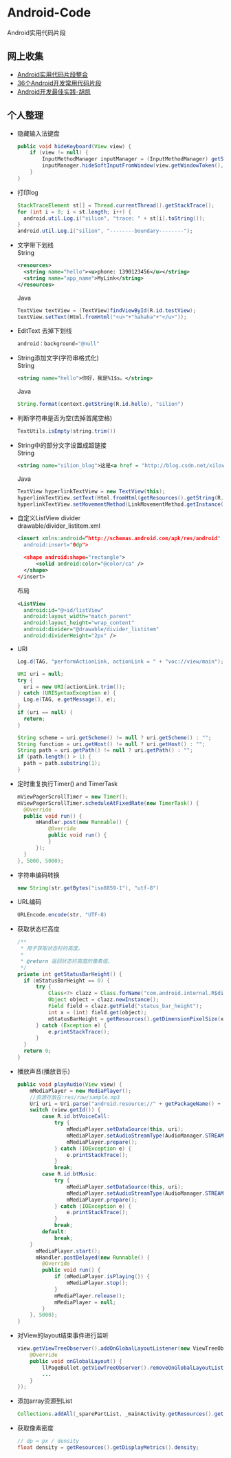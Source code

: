 # Android-Code
Android实用代码片段

## 网上收集
+ [Android实用代码片段整合](http://www.eoeandroid.com/thread-570919-1-1.html?_dsign=907052b3)
+ [36个Android开发常用代码片段](http://www.phpxs.com/code/1001775/)
+ [Android开发最佳实践-胡凯](http://hukai.me/android-dev-patterns/)

## 个人整理
+ 隐藏输入法键盘

  ```java
  public void hideKeyboard(View view) {
      if (view != null) {
          InputMethodManager inputManager = (InputMethodManager) getSystemService(Context.INPUT_METHOD_SERVICE);
          inputManager.hideSoftInputFromWindow(view.getWindowToken(), InputMethodManager.HIDE_NOT_ALWAYS);
      }
  }
  ```

+ 打印log
  ```java
  StackTraceElement st[] = Thread.currentThread().getStackTrace();
  for (int i = 0; i < st.length; i++) {
    android.util.Log.i("silion", "trace: " + st[i].toString());
  }
  android.util.Log.i("silion", "--------boundary--------");
  ```

+ 文字带下划线  
  String
  ```xml
  <resources>  
    <string name="hello"><u>phone: 1390123456</u></string>  
    <string name="app_name">MyLink</string>  
  </resources>
  ```
  
  Java
  ```java
  TextView textView = (TextView)findViewById(R.id.testView);
  textView.setText(Html.fromHtml("<u>"+"hahaha"+"</u>"));
  ```
  
+ EditText 去掉下划线
  ```java
  android：background="@null"
  ```
  
+ String添加文字(字符串格式化)  
  String
  ```xml
  <string name="hello">你好，我是%1$s。</string>
  ```
  Java
  ```java
  String.format(context.getString(R.id.hello), "silion")
  ```

+ 判断字符串是否为空(去掉首尾空格)
  ```java
  TextUtils.isEmpty(string.trim())
  ```
  
+ String中的部分文字设置成超链接  
  String
  ```xml
  <string name="silion_blog">这是<a href = "http://blog.csdn.net/xilove102">silion</a>的博客</string>  
  ```
  
  Java
  ```java
  TextView hyperlinkTextView = new TextView(this);  
  hyperlinkTextView.setText(Html.fromHtml(getResources().getString(R.string.silion_blog)));  
  hyperlinkTextView.setMovementMethod(LinkMovementMethod.getInstance()); 
  ```

+ 自定义ListView divider  
  drawable/divider_listitem.xml
  ```xml
  <insert xmlns:android=“http://schemas.android.com/apk/res/android"  
    android:insert="0dp">  
  
    <shape android:shape="rectangle">  
        <solid android:color="@color/ca" />  
    </shape>  
  </insert>  
  ```
  
  布局
  ```xml
  <ListView  
    android:id="@+id/listView"  
    android:layout_width="match_parent"  
    android:layout_height="wrap_content"  
    android:divider="@drawable/divider_listitem"  
    android:dividerHeight="2px" />  
  ```
  
+ URI
  ```java
  Log.d(TAG, "performActionLink, actionLink = " + "voc://view/main");  
  
  URI uri = null;  
  try {  
    uri = new URI(actionLink.trim());  
  } catch (URISyntaxException e) {  
    Log.e(TAG, e.getMessage(), e);  
  }  
  if (uri == null) {  
    return;  
  }  
  
  String scheme = uri.getScheme() != null ? uri.getScheme() : "";  
  String function = uri.getHost() != null ? uri.getHost() : "";  
  String path = uri.getPath() != null ? uri.getPath() : "";  
  if (path.length() > 1) {  
    path = path.substring(1);  
  }  
  ```
  
+ 定时重复执行Timer() and TimerTask
  ```java
  mViewPagerScrollTimer = new Timer();  
  mViewPagerScrollTimer.scheduleAtFixedRate(new TimerTask() {  
    @Override  
    public void run() {  
        mHandler.post(new Runnable() {  
            @Override  
            public void run() {  
            }  
        });  
    }  
  }, 5000, 5000);  
  ```
  
+ 字符串编码转换
  ```java
  new String(str.getBytes("iso8859-1"), "utf-8")
  ```
  
+ URL编码
  ```java
  URLEncode.encode(str, "UTF-8)
  ```
  
+ 获取状态栏高度
  ```java
  /**  
   * 用于获取状态栏的高度。  
   *  
   * @return 返回状态栏高度的像素值。  
   */  
  private int getStatusBarHeight() {  
    if (mStatusBarHeight == 0) {  
        try {  
            Class<?> clazz = Class.forName("com.android.internal.R$dimen");  
            Object object = clazz.newInstance();  
            Field field = clazz.getField("status_bar_height");  
            int x = (int) field.get(object);  
            mStatusBarHeight = getResources().getDimensionPixelSize(x);  
        } catch (Exception e) {  
            e.printStackTrace();  
        }  
    }  
    return 0;  
  }  
  ```

+ 播放声音(播放音乐)
  ```java
  public void playAudio(View view) {
      mMediaPlayer = new MediaPlayer();
      //资源存放在:res/raw/sample.mp3
      Uri uri = Uri.parse("android.resource://" + getPackageName() + "/" + R.raw.sample);
      switch (view.getId()) {
          case R.id.btVoiceCall:
              try {
                  mMediaPlayer.setDataSource(this, uri);
                  mMediaPlayer.setAudioStreamType(AudioManager.STREAM_VOICE_CALL);
                  mMediaPlayer.prepare();
              } catch (IOException e) {
                  e.printStackTrace();
              }
              break;
          case R.id.btMusic:
              try {
                  mMediaPlayer.setDataSource(this, uri);
                  mMediaPlayer.setAudioStreamType(AudioManager.STREAM_MUSIC);
                  mMediaPlayer.prepare();
              } catch (IOException e) {
                  e.printStackTrace();
              }
              break;
          default:
              break;
      }
        mMediaPlayer.start();
        mHandler.postDelayed(new Runnable() {
          @Override
          public void run() {
              if (mMediaPlayer.isPlaying()) {
                  mMediaPlayer.stop();
              }
              mMediaPlayer.release();
              mMediaPlayer = null;
          }
      }, 5000);
  }
  ```

+ 对View的layout结束事件进行监听
  ```java
  view.getViewTreeObserver().addOnGlobalLayoutListener(new ViewTreeObserver.OnGlobalLayoutListener() {
      @Override
      public void onGlobalLayout() {
          llPageBullet.getViewTreeObserver().removeOnGlobalLayoutListener(this);
          ...
      }
  });
  ```

+ 添加array资源到List
  ```java
  Collections.addAll(_sparePartList, _mainActivity.getResources().getStringArray(R.array.spare_part));
  ```

+ 获取像素密度
  ```java
  // dp = px / density
  float density = getResources().getDisplayMetrics().density;
  ```
